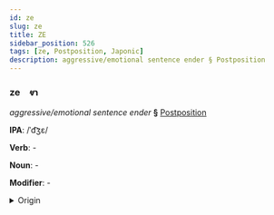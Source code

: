 ```yaml
---
id: ze
slug: ze
title: ZE
sidebar_position: 526
tags: [ze, Postposition, Japonic]
description: aggressive/emotional sentence ender § Postposition
---
```


### ze&emsp;<span kind="abugida">ⱴɿ</span>

*aggressive/emotional sentence ender* **§** [Postposition](../../tags/Postposition)

**IPA**: /ˈd͡ʒɛ/

**Verb**: -

**Noun**: -

**Modifier**: -

<details>
    <summary>Origin</summary>
    Japanese ぜ ze [d͡ze̞]<br/>
    <em>Japonic Language Family</em>
</details>
